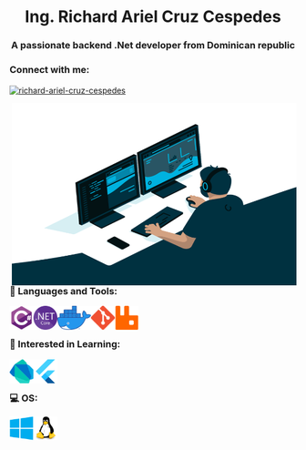 
<h1 align="center">Ing. Richard Ariel Cruz Cespedes</h1>
<h3 align="center">A passionate backend .Net developer from Dominican republic</h3>

<h3 align="left">Connect with me:</h3>
<p align="left">
<a href="https://linkedin.com/in/richard-ariel-cruz-cespedes" target="blank"><img align="center" src="https://raw.githubusercontent.com/rahuldkjain/github-profile-readme-generator/master/src/images/icons/Social/linked-in-alt.svg" alt="richard-ariel-cruz-cespedes" height="30" width="40" /></a>
</p>

<img align="right" alt="GIF" src="https://raw.githubusercontent.com/ariel0798/ariel0798/main/Images/code.gif" width="500" height="320" />

### 🔨 Languages and Tools:

<img  title="C#" alt="C#" align="left" height="42" src="https://raw.githubusercontent.com/ariel0798/ariel0798/main/Images/csharp.svg"/>

<img  title="Net Core" alt="Net Core" align="left" height="42" src="https://raw.githubusercontent.com/ariel0798/ariel0798/main/Images/dotnet.png"/>

<img  title="Docker" alt="Docker" align="left" height="42px" src="https://raw.githubusercontent.com/ariel0798/ariel0798/main/Images/docker.png"/>

<img  title="Git" alt="Git" align="left" height="42px" src="https://raw.githubusercontent.com/ariel0798/ariel0798/main/Images/git.png"/>

<img  title="RabbitMQ" alt="RabbitMQ" align="left" height="42px" src="https://raw.githubusercontent.com/ariel0798/ariel0798/main/Images/rabbitmq.svg"/>

<!--
<img  title="Nginx" alt="Nginx" align="left" height="42px" src="https://raw.githubusercontent.com/ariel0798/ariel0798/main/Images/nginx.svg"/> 

<img  title="Redis" alt="Redis" align="left" height="42px" src="https://raw.githubusercontent.com/ariel0798/ariel0798/main/Images/redis.png"/>

<img  title="MongoDb" alt="MongoDb" align="left" height="42px" src="https://raw.githubusercontent.com/ariel0798/ariel0798/main/Images/mongodb.svg"/>

<img  title="Sql Server" alt="Sql Server" align="left" height="42px" src="https://raw.githubusercontent.com/ariel0798/ariel0798/main/Images/sqlserver.png"/>

<img  title="MySql" alt="MySql" align="left" height="42px" src="https://raw.githubusercontent.com/ariel0798/ariel0798/main/Images/mysql.svg"/>

<img  title="Oracle" alt="Oracle" align="left" height="42px" src="https://raw.githubusercontent.com/ariel0798/ariel0798/main/Images/oracle.svg"/>

<img  title="PostgreSql" alt="PostgreSql" align="left" height="42px" src="https://raw.githubusercontent.com/ariel0798/ariel0798/main/Images/postgresql.svg"/> 

-->

 
 <br/> <br/>
### 🧠 Interested  in Learning:
<img  title="Dart" alt="Dart" align="left" height="42px" src="https://raw.githubusercontent.com/ariel0798/ariel0798/main/Images/dart.svg"/>
<img  title="Flutter" alt="Flutter" align="left" alt="Flutter" height="42px" src="https://raw.githubusercontent.com/ariel0798/ariel0798/main/Images/flutter.svg"/>

 <br/> <br/>
### 💻 OS:
  
<img  title="Windows 10" alt="Windows 10" align="left" height="42px" src="https://raw.githubusercontent.com/ariel0798/ariel0798/main/Images/windows.svg"/> 
<img  title="Linux" alt="Linux" align="left" height="42px" src="https://raw.githubusercontent.com/ariel0798/ariel0798/main/Images/linux.svg"/> 
